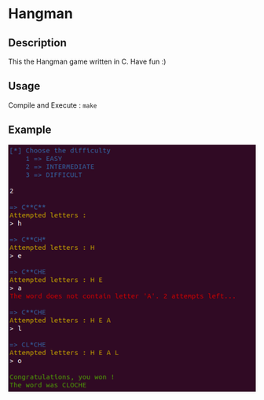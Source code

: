 # Hangman

## Description

This the Hangman game written in C. Have fun :)

## Usage

Compile and Execute : `make`

## Example

<img src="https://github.com/v-alk-o/Hangman/blob/main/docs/images/game.png">
